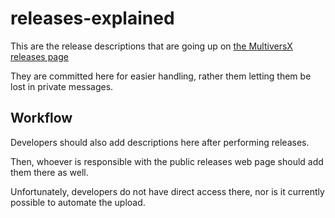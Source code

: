 # releases-explained

This are the release descriptions that are going up on [the MultiversX releases page](https://multiversx.com/releases/wasm)

They are committed here for easier handling, rather them letting them be lost in private messages.


## Workflow

Developers should also add descriptions here after performing releases.

Then, whoever is responsible with the public releases web page should add them there as well.

Unfortunately, developers do not have direct access there, nor is it currently possible to automate the upload.
